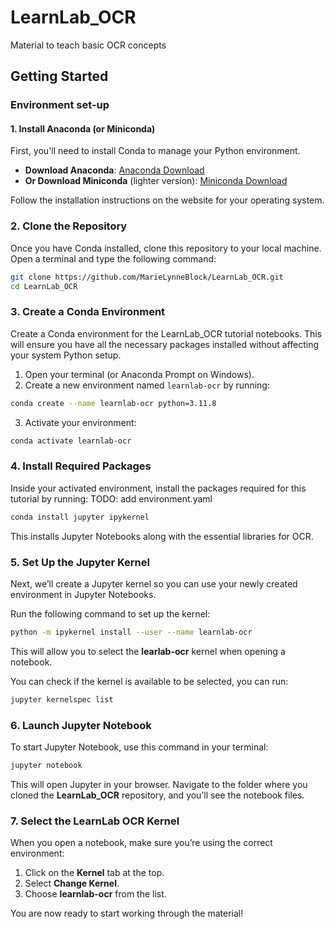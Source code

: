 # LearnLab_OCR

Material to teach basic OCR concepts


## Getting Started

### Environment set-up

#### 1. Install Anaconda (or Miniconda)
First, you'll need to install Conda to manage your Python environment.

- **Download Anaconda**: [Anaconda Download](https://www.anaconda.com/products/distribution)
- **Or Download Miniconda** (lighter version): [Miniconda Download](https://docs.conda.io/en/latest/miniconda.html)

Follow the installation instructions on the website for your operating system.

### 2. Clone the Repository
Once you have Conda installed, clone this repository to your local machine. Open a terminal and type the following command:

```bash
git clone https://github.com/MarieLynneBlock/LearnLab_OCR.git
cd LearnLab_OCR
```

### 3. Create a Conda Environment
Create a Conda environment for the LearnLab_OCR tutorial notebooks. This will ensure you have all the necessary packages installed without affecting your system Python setup.


1. Open your terminal (or Anaconda Prompt on Windows).
2. Create a new environment named `learnlab-ocr` by running:

```bash
conda create --name learnlab-ocr python=3.11.8
```

3. Activate your environment:

```bash
conda activate learnlab-ocr
```

### 4. Install Required Packages
Inside your activated environment, install the packages required for this tutorial by running:
TODO: add environment.yaml

```bash
conda install jupyter ipykernel
```

This installs Jupyter Notebooks along with the essential libraries for OCR.

### 5. Set Up the Jupyter Kernel
Next, we’ll create a Jupyter kernel so you can use your newly created environment in Jupyter Notebooks.

Run the following command to set up the kernel:

```bash
python -m ipykernel install --user --name learnlab-ocr
```

This will allow you to select the **learlab-ocr** kernel when opening a notebook.

You can check if the kernel is available to be selected, you can run:
```bash
jupyter kernelspec list
```

### 6. Launch Jupyter Notebook
To start Jupyter Notebook, use this command in your terminal:

```bash
jupyter notebook
```

This will open Jupyter in your browser. Navigate to the folder where you cloned the **LearnLab_OCR** repository, and you’ll see the notebook files.

### 7. Select the LearnLab OCR Kernel
When you open a notebook, make sure you’re using the correct environment:

1. Click on the **Kernel** tab at the top.
2. Select **Change Kernel**.
3. Choose **learnlab-ocr** from the list.

You are now ready to start working through the material!
